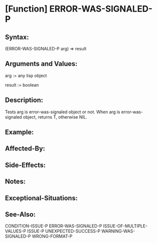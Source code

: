 # [Function] ERROR-WAS-SIGNALED-P

## Syntax:

(ERROR-WAS-SIGNALED-P arg) => result

## Arguments and Values:

arg := any lisp object

result := boolean

## Description:
Tests arg is error-was-signaled object or not.
When arg is error-was-signaled object, returns T, otherwise NIL.

## Example:

## Affected-By:

## Side-Effects:

## Notes:

## Exceptional-Situations:

## See-Also:

CONDITION-ISSUE-P
ERROR-WAS-SIGNALED-P
ISSUE-OF-MULTIPLE-VALUES-P
ISSUE-P
UNEXPECTED-SUCCESS-P
WARNING-WAS-SIGNALED-P
WRONG-FORMAT-P
